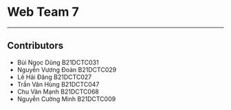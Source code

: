 # Web Team 7
----------

## Contributors 
- Bùi Ngọc Dũng B21DCTC031
- Nguyễn Vương Đoàn B21DCTC029
- Lê Hải Đăng B21DCTC027
- Trần Văn Hùng B21DCTC047
- Chu Văn Mạnh B21DCTC068
- Nguyễn Cường Minh B21DCTC009


